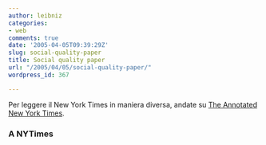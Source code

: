 ```yaml
---
author: leibniz
categories:
- web
comments: true
date: '2005-04-05T09:39:29Z'
slug: social-quality-paper
title: Social quality paper
url: "/2005/04/05/social-quality-paper/"
wordpress_id: 367

---
```

Per leggere il New York Times in maniera diversa, andate su [The Annotated New York Times](https://nytimes.blogrunner.com/).  



### A NYTimes
